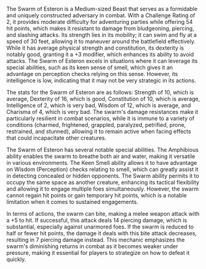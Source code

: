 The Swarm of Esteron is a Medium-sized Beast that serves as a formidable and uniquely constructed adversary in combat. With a Challenge Rating of 2, it provides moderate difficulty for adventuring parties while offering 54 hit points, which makes it resistant to damage from bludgeoning, piercing, and slashing attacks. Its strength lies in its mobility; it can swim and fly at a speed of 30 feet, allowing it to maneuver around the battlefield effectively. While it has average physical strength and constitution, its dexterity is notably good, granting it a +3 modifier, which enhances its ability to avoid attacks. The Swarm of Esteron excels in situations where it can leverage its special abilities, such as its keen sense of smell, which gives it an advantage on perception checks relying on this sense. However, its intelligence is low, indicating that it may not be very strategic in its actions.

The stats for the Swarm of Esteron are as follows: Strength of 10, which is average, Dexterity of 16, which is good, Constitution of 10, which is average, Intelligence of 2, which is very bad, Wisdom of 12, which is average, and Charisma of 4, which is very bad. The swarm's damage resistances make it particularly resilient in combat scenarios, while it is immune to a variety of conditions (charmed, frightened, grappled, paralyzed, petrified, prone, restrained, and stunned), allowing it to remain active when facing effects that could incapacitate other creatures.

The Swarm of Esteron has several notable special abilities. The Amphibious ability enables the swarm to breathe both air and water, making it versatile in various environments. The Keen Smell ability allows it to have advantage on Wisdom (Perception) checks relating to smell, which can greatly assist it in detecting concealed or hidden opponents. The Swarm ability permits it to occupy the same space as another creature, enhancing its tactical flexibility and allowing it to engage multiple foes simultaneously. However, the swarm cannot regain hit points or gain temporary hit points, which is a notable limitation when it comes to sustained engagements.

In terms of actions, the swarm can bite, making a melee weapon attack with a +5 to hit. If successful, this attack deals 14 piercing damage, which is substantial, especially against unarmored foes. If the swarm is reduced to half or fewer hit points, the damage it deals with this bite attack decreases, resulting in 7 piercing damage instead. This mechanic emphasizes the swarm's diminishing returns in combat as it becomes weaker under pressure, making it essential for players to strategize on how to defeat it quickly.